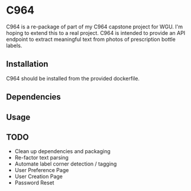 # C964
C964 is a re-package of part of my C964 capstone project for WGU. I'm hoping to extend this to a real project. 
C964 is intended to provide an API endpoint to extract meaningful text from photos of prescription bottle labels. 

## Installation
C964 should be installed from the provided dockerfile. <TODO>

## Dependencies

## Usage

## TODO 
  * Clean up dependencies and packaging
  * Re-factor text parsing
  * Automate label corner detection / tagging
  * User Preference Page
  * User Creation Page
  * Password Reset
